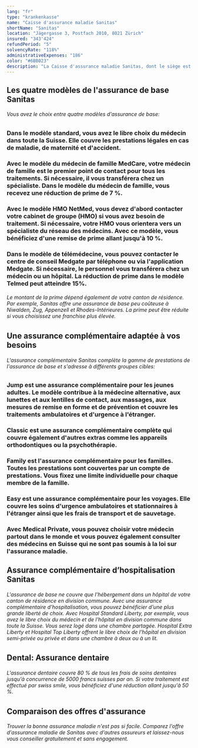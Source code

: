 ```yaml
---
lang: "fr"
type: "krankenkasse"
name: "Caisse d'assurance maladie Sanitas"
shortName: "Sanitas"
location: "Jägergasse 3, Postfach 2010, 8021 Zürich"
insured: "343'424"
refundPeriod: "5"
solvencyRate: "118%"
administrativeExpenses: "186"
color: "#6BB023"
description: "La Caisse d'assurance maladie Sanitas, dont le siège est à Zurich, est l'une des plus grandes caisses maladie de Suisse. Début 2019, environ 835 000 assurés avaient souscrit une assurance maladie. Les recettes de primes s'élèvent à 2,899 milliards de francs suisses. Outre les différents modèles d'assurance de base, Sanitas propose également diverses assurances complémentaires et assurances dentaires. Comparez les prestations et les primes et trouvez une couverture d'assurance maladie qui répond à vos besoins."
---
```


## Les quatre modèles de l'assurance de base Sanitas

###### Vous avez le choix entre quatre modèles d'assurance de base:

### Dans le modèle standard, vous avez le libre choix du médecin dans toute la Suisse. Elle couvre les prestations légales en cas de maladie, de maternité et d'accident.

### Avec le modèle du médecin de famille MedCare, votre médecin de famille est le premier point de contact pour tous les traitements. Si nécessaire, il vous transférera chez un spécialiste. Dans le modèle du médecin de famille, vous recevez une réduction de prime de 7 %.

### Avec le modèle HMO NetMed, vous devez d'abord contacter votre cabinet de groupe (HMO) si vous avez besoin de traitement. Si nécessaire, votre HMO vous orientera vers un spécialiste du réseau des médecins. Avec ce modèle, vous bénéficiez d'une remise de prime allant jusqu'à 10 %.

### Dans le modèle de télémédecine, vous pouvez contacter le centre de conseil Medgate par téléphone ou via l'application Medgate. Si nécessaire, le personnel vous transférera chez un médecin ou un hôpital. La réduction de prime dans le modèle Telmed peut atteindre 15%.

###### Le montant de la prime dépend également de votre canton de résidence. Par exemple, Sanitas offre une assurance de base peu coûteuse à Niwalden, Zug, Appenzell et Rhodes-Intérieures. La prime peut être réduite si vous choisissez une franchise plus élevée.

## Une assurance complémentaire adaptée à vos besoins

###### L'assurance complémentaire Sanitas complète la gamme de prestations de l'assurance de base et s'adresse à différents groupes cibles:

### Jump est une assurance complémentaire pour les jeunes adultes. Le modèle contribue à la médecine alternative, aux lunettes et aux lentilles de contact, aux massages, aux mesures de remise en forme et de prévention et couvre les traitements ambulatoires et d'urgence à l'étranger.

### Classic est une assurance complémentaire complète qui couvre également d'autres extras comme les appareils orthodontiques ou la psychothérapie.

### Family est l'assurance complémentaire pour les familles. Toutes les prestations sont couvertes par un compte de prestations. Vous fixez une limite individuelle pour chaque membre de la famille.

### Easy est une assurance complémentaire pour les voyages. Elle couvre les soins d'urgence ambulatoires et stationnaires à l'étranger ainsi que les frais de transport et de sauvetage.

### Avec Medical Private, vous pouvez choisir votre médecin partout dans le monde et vous pouvez également consulter des médecins en Suisse qui ne sont pas soumis à la loi sur l'assurance maladie.

## Assurance complémentaire d’hospitalisation Sanitas

###### L'assurance de base ne couvre que l'hébergement dans un hôpital de votre canton de résidence en division commune. Avec une assurance complémentaire d’hospitalisation, vous pouvez bénéficier d'une plus grande liberté de choix. Avec Hospital Standard Liberty, par exemple, vous avez le libre choix du médecin et de l'hôpital en division commune dans toute la Suisse. Vous serez logé dans une chambre partagée. Hospital Extra Liberty et Hospital Top Liberty offrent le libre choix de l'hôpital en division semi-privée ou privée et dans une chambre à deux ou à un lit.

## Dental: Assurance dentaire

###### L'assurance dentaire couvre 80 % de tous les frais de soins dentaires jusqu'à concurrence de 5000 francs suisses par an. Si votre traitement est effectué par swiss smile, vous bénéficiez d'une réduction allant jusqu'à 50 %.

## Comparaison des offres d'assurance

###### Trouver la bonne assurance maladie n'est pas si facile. Comparez l'offre d'assurance maladie de Sanitas avec d'autres assureurs et laissez-nous vous conseiller gratuitement et sans engagement.
